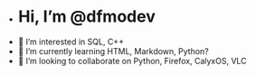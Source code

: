 - # Hi, I’m @dfmodev
- 👀 I’m interested in SQL, C++
- 🌱 I’m currently learning HTML, Markdown, Python?
- 💞️ I’m looking to collaborate on Python, Firefox, CalyxOS, VLC

